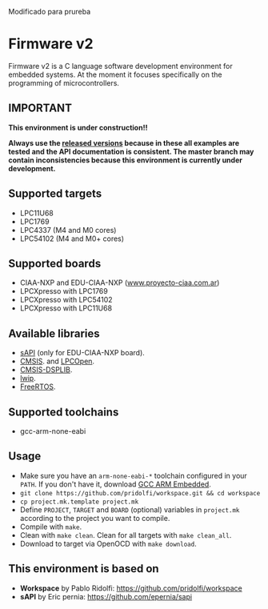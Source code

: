 Modificado para prureba
# Firmware v2
Firmware v2 is a C language software development environment for embedded
systems. At the moment it focuses specifically on the programming of 
microcontrollers.

## IMPORTANT

**This environment is under construction!!**

**Always use the [released versions](../../releases) because in these all examples are tested and the API documentation is consistent. The master branch may contain inconsistencies because this environment is currently under development.**

## Supported targets
- LPC11U68
- LPC1769
- LPC4337 (M4 and M0 cores)
- LPC54102 (M4 and M0+ cores)

## Supported boards
- CIAA-NXP and EDU-CIAA-NXP (www.proyecto-ciaa.com.ar)
- LPCXpresso with LPC1769
- LPCXpresso with LPC54102
- LPCXpresso with LPC11U68

## Available libraries
- [sAPI](https://github.com/epernia/sapi) (only for EDU-CIAA-NXP board).
- [CMSIS](http://www.arm.com/products/processors/cortex-m/cortex-microcontroller-software-interface-standard.php). and [LPCOpen](https://www.lpcware.com/lpcopen).
- [CMSIS-DSPLIB](http://www.keil.com/pack/doc/CMSIS/DSP/html/index.html).
- [lwip](http://lwip.wikia.com/wiki/LwIP_Wiki).
- [FreeRTOS](http://www.freertos.org/).

## Supported toolchains
- gcc-arm-none-eabi

## Usage
* Make sure you have an ```arm-none-eabi-*``` toolchain configured in your ```PATH```. If you don't have it, download [GCC ARM Embedded](https://developer.arm.com/open-source/gnu-toolchain/gnu-rm).
* ```git clone https://github.com/pridolfi/workspace.git && cd workspace```
* ```cp project.mk.template project.mk```
* Define ```PROJECT```, ```TARGET``` and ```BOARD``` (optional) variables in ```project.mk``` according to the project you want to compile.
* Compile with ```make```.
* Clean with ```make clean```. Clean for all targets with ```make clean_all```.
* Download to target via OpenOCD with ```make download```.

## This environment is based on

- **Workspace** by Pablo Ridolfi: <https://github.com/pridolfi/workspace>
- **sAPI** by Eric pernia: <https://github.com/epernia/sapi>

